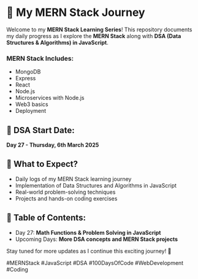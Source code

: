 # 🚀 My MERN Stack Journey

Welcome to my **MERN Stack Learning Series**! This repository documents my daily progress as I explore the **MERN Stack** along with **DSA (Data Structures & Algorithms) in JavaScript**.

### MERN Stack Includes:
- MongoDB
- Express
- React
- Node.js
- Microservices with Node.js
- Web3 basics
- Deployment

## 📅 DSA Start Date:
**Day 27 - Thursday, 6th March 2025**

## 📌 What to Expect?
- Daily logs of my MERN Stack learning journey
- Implementation of Data Structures and Algorithms in JavaScript
- Real-world problem-solving techniques
- Projects and hands-on coding exercises

## 📂 Table of Contents:
- Day 27: **Math Functions & Problem Solving in JavaScript**
- Upcoming Days: **More DSA concepts and MERN Stack projects**

Stay tuned for more updates as I continue this exciting journey! 🚀

#MERNStack #JavaScript #DSA #100DaysOfCode #WebDevelopment #Coding
